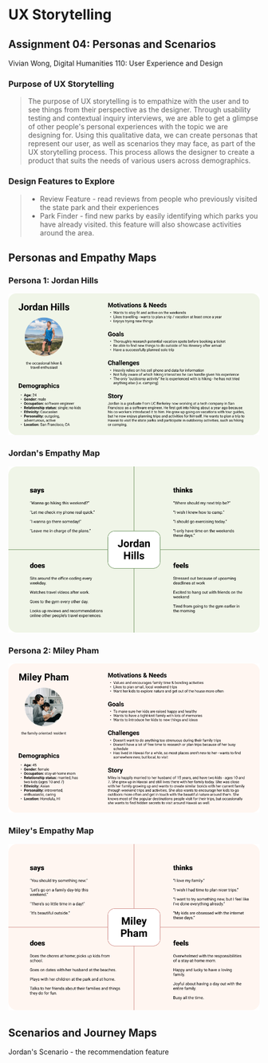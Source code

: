 # UX Storytelling
## Assignment 04: Personas and Scenarios
Vivian Wong, Digital Humanities 110: User Experience and Design

### Purpose of UX Storytelling
> The purpose of UX storytelling is to empathize with the user and to see things from their perspective as the designer. Through usability testing and contextual inquiry interviews, we are able to get a glimpse of other people's personal experiences with the topic we are designing for. Using this qualitative data, we can create personas that represent our user, as well as scenarios they may face, as part of the UX storytelling process. This process allows  the designer to create a product that suits the needs of various users across demographics.

### Design Features to Explore
> * Review Feature - read reviews from people who previously visited the state park and their experiences
> * Park Finder - find new parks by easily identifying which parks you have already visited. this feature will also showcase activities around the area.


## Personas and Empathy Maps
### Persona 1: Jordan Hills
![Jordan Hills Persona](JordanHillsPersona.png)

### Jordan's Empathy Map
![Jordan Hills Empathy Map](JordanEmpathyMap.png)

### Persona 2: Miley Pham
![Miley Pham Persona](MileyPhamPersona.png)

### Miley's Empathy Map
![Miley Pham Empathy Map](MileyEmpathyMap.png)

## Scenarios and Journey Maps
Jordan's Scenario - the recommendation feature
